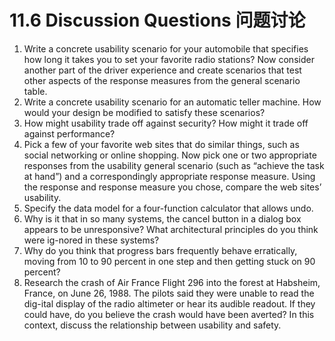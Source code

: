 11.6 Discussion Questions 问题讨论
===

1. Write a concrete usability scenario for your automobile that specifies how long it takes you to set your favorite radio stations? Now consider another part of the driver experience and create scenarios that test other aspects of the response measures from the general scenario table.
2. Write a concrete usability scenario for an automatic teller machine. How would your design be modified to satisfy these scenarios?
3. How might usability trade off against security? How might it trade off against performance?
4. Pick a few of your favorite web sites that do similar things, such as social networking or online shopping. Now pick one or two appropriate responses from the usability general scenario (such as “achieve the task at hand”) and a correspondingly appropriate response measure. Using the response and response measure you chose, compare the web sites’ usability.
5. Specify the data model for a four-function calculator that allows undo.
6. Why is it that in so many systems, the cancel button in a dialog box appears to be unresponsive? What architectural principles do you think were ig-nored in these systems?
7. Why do you think that progress bars frequently behave erratically, moving from 10 to 90 percent in one step and then getting stuck on 90 percent?
8. Research the crash of Air France Flight 296 into the forest at Habsheim, France, on June 26, 1988. The pilots said they were unable to read the dig-ital display of the radio altimeter or hear its audible readout. If they could have, do you believe the crash would have been averted? In this context, discuss the relationship between usability and safety.
